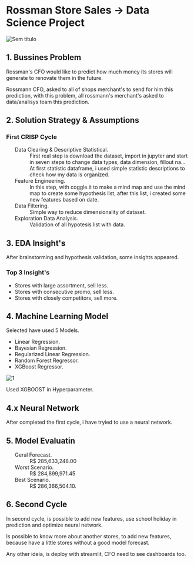 # Rossman Store Sales -> Data Science Project

![Sem título](https://user-images.githubusercontent.com/75986085/126849210-c38edf19-e6f5-47a5-b008-369afd0c6f87.png)

<h2>1. Bussines Problem</h2>

<p>Rossman's CFO would like to predict how much money its stores will generate to renovate them in the future.</p>
<p>Rossmann CFO, asked to all of shops merchant's to send for him this prediction, with this problem, all rossmann's merchant's asked to data/analisys team this prediction.</p>

<h2>2. Solution Strategy & Assumptions </h2>
<h3>First CRISP Cycle</h3>

<ul>
  <dl>
    <dt>Data Clearing & Descriptive Statistical.</dt>
      <dd>First real step is download the dataset, import in jupyter and start in seven steps to change data types, data dimension, fillout na... At first statistic dataframe, i used simple statistic descriptions to check how my data is organized.</dd>
    <dt>Feature Engineering.</dt>
      <dd>In this step, with coggle.it to make a mind map and use the mind map to create some hypothesis list, after this list, i created some new features based on date.</dd>
    <dt>Data Filtering.</dt>
      <dd>Simple way to reduce dimensionality of dataset.</dd>
    <dt>Exploration Data Analysis.</dt>
      <dd>Validation of all hypotesis list with data.</dd>
  </dl>
</ul>

<h2>3. EDA Insight's</h2>

<p>After brainstorming and hypothesis validation, some insights appeared.</p>
<h3> Top 3 Insight's </h3>
<ul>
  <li>Stores with large assortment, sell less.</li>
  <li>Stores with consecutive promo, sell less.</li>
  <li>Stores with closely competitors, sell more.</li>
</ul>

<h2>4. Machine Learning Model</h2>

<p>Selected have used 5 Models.</p>
<ul>
  <li>Linear Regression.</li>
  <li>Bayesian Regression.</li>
  <li>Regularized Linear Regression.</li>
  <li>Random Forest Regressor.</li>
  <li>XGBoost Regressor.</li>
</ul>

![1](https://user-images.githubusercontent.com/75986085/129580857-8522b49a-2a36-40d2-a658-bab068278511.png)

<p>Used XGBOOST in Hyperparameter.</p>

<h2>4.x Neural Network</h2>
<p>After completed the first cycle, i have tryied to use a neural network.</p>

<h2>5. Model Evaluatin</h2>

<ul>
  <dl>
    <dt>Geral Forecast.</dt>
      <dd>R$ 285,633,248.00</dd>
    <dt>Worst Scenario.</dt>
      <dd>R$ 284,899,971.45</dd>
    <dt>Best Scenario.</dt>
      <dd>R$ 286,366,504.10.</dd>
  </dl>
</ul>

<h2>6. Second Cycle</h2>
<p>In second cycle, is possible to add new features, use school holiday in prediction and optimize neural network.</p>
<p>Is possible to know more about another stores, to add new features, because have a little stores without a good model forecast.</p>
<p>Any other ideia, is deploy with streamlit, CFO need to see dashboards too.</p>
